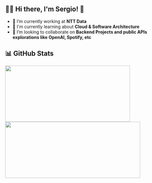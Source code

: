 ## 👨‍💻 Hi there, I'm Sergio! 👋

- 🔭 I’m currently working at **NTT Data**
- 🌱 I'm currently learning about **Cloud & Software Architecture**
- 👯 I’m looking to collaborate on **Backend Projects and public APIs explorations like OpenAI, Spotify, etc**

## 📊 GitHub Stats
<img height="180em" width="400em" src="https://github-readme-stats.vercel.app/api?username=sherrerap&show_icons=true"/> <img height="180em" width="433em" src="https://github-readme-stats.vercel.app/api/top-langs/?username=sherrerap&layout=compact"/>
